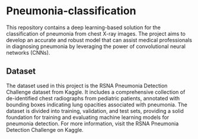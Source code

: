 # Pneumonia-classification
This repository contains a deep learning-based solution for the classification of pneumonia from chest X-ray images. The project aims to develop an accurate and robust model that can assist medical professionals in diagnosing pneumonia by leveraging the power of convolutional neural networks (CNNs).

## Dataset
The dataset used in this project is the RSNA Pneumonia Detection Challenge dataset from Kaggle. It includes a comprehensive collection of de-identified chest radiographs from pediatric patients, annotated with bounding boxes indicating lung opacities associated with pneumonia. The dataset is divided into training, validation, and test sets, providing a solid foundation for training and evaluating machine learning models for pneumonia detection. For more information, visit the RSNA Pneumonia Detection Challenge on Kaggle.

